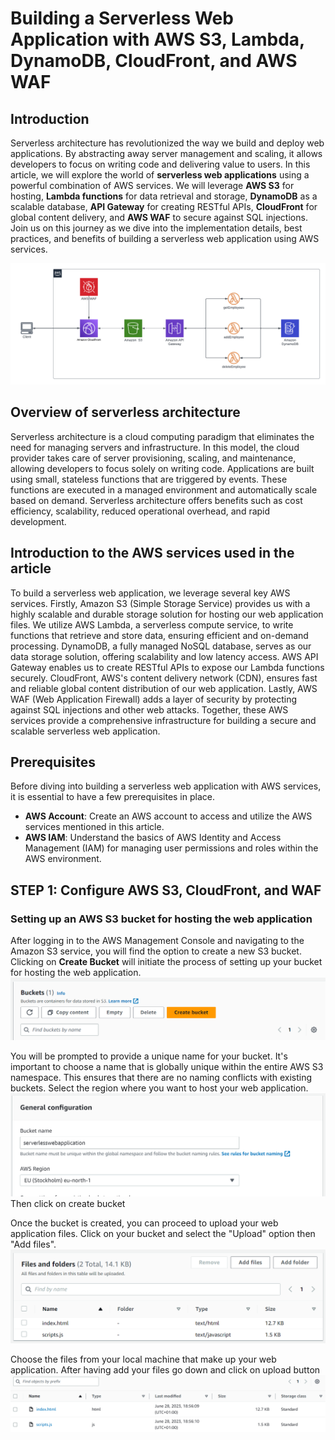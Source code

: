 # **Building a Serverless Web Application with AWS S3, Lambda, DynamoDB, CloudFront, and AWS WAF**

## Introduction
Serverless architecture has revolutionized the way we build and deploy web applications. By abstracting away server management and scaling, it allows developers to focus on writing code and delivering value to users. In this article, we will explore the world of **serverless web applications** using a powerful combination of AWS services. We will leverage **AWS S3** for hosting, **Lambda functions** for data retrieval and storage, **DynamoDB** as a scalable database, **API Gateway** for creating RESTful APIs, **CloudFront** for global content delivery, and **AWS WAF** to secure against SQL injections. Join us on this journey as we dive into the implementation details, best practices, and benefits of building a serverless web application using AWS services.

![diagram](./images/diagram.png)

## Overview of serverless architecture
Serverless architecture is a cloud computing paradigm that eliminates the need for managing servers and infrastructure. In this model, the cloud provider takes care of server provisioning, scaling, and maintenance, allowing developers to focus solely on writing code. Applications are built using small, stateless functions that are triggered by events. These functions are executed in a managed environment and automatically scale based on demand. Serverless architecture offers benefits such as cost efficiency, scalability, reduced operational overhead, and rapid development.

## Introduction to the AWS services used in the article
To build a serverless web application, we leverage several key AWS services. Firstly, Amazon S3 (Simple Storage Service) provides us with a highly scalable and durable storage solution for hosting our web application files. We utilize AWS Lambda, a serverless compute service, to write functions that retrieve and store data, ensuring efficient and on-demand processing. DynamoDB, a fully managed NoSQL database, serves as our data storage solution, offering scalability and low latency access. AWS API Gateway enables us to create RESTful APIs to expose our Lambda functions securely. CloudFront, AWS's content delivery network (CDN), ensures fast and reliable global content distribution of our web application. Lastly, AWS WAF (Web Application Firewall) adds a layer of security by protecting against SQL injections and other web attacks. Together, these AWS services provide a comprehensive infrastructure for building a secure and scalable serverless web application.

## Prerequisites

Before diving into building a serverless web application with AWS services, it is essential to have a few prerequisites in place. 

- **AWS Account**: Create an AWS account to access and utilize the AWS services mentioned in this article.
- **AWS IAM**: Understand the basics of AWS Identity and Access Management (IAM) for managing user permissions and roles within the AWS environment.

## STEP 1: Configure AWS S3, CloudFront, and WAF

### Setting up an AWS S3 bucket for hosting the web application
After logging in to the AWS Management Console and navigating to the Amazon S3 service, you will find the option to create a new S3 bucket. Clicking on **Create Bucket** will initiate the process of setting up your bucket for hosting the web application.
![1](./images/1.png)

You will be prompted to provide a unique name for your bucket. It's important to choose a name that is globally unique within the entire AWS S3 namespace. This ensures that there are no naming conflicts with existing buckets. Select the region where you want to host your web application.
![2](./images/2.png)
Then click on create bucket

Once the bucket is created, you can proceed to upload your web application files. Click on your bucket and select the "Upload" option then "Add files". 
![4](./images/4.png)

Choose the files from your local machine that make up your web application. After having add your files go down and click on upload button 
![6](./images/6.png)



